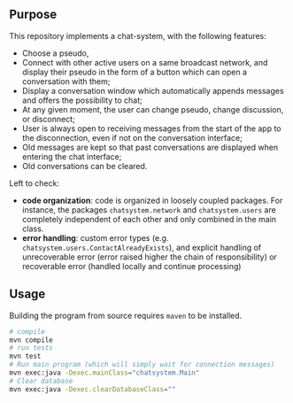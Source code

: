 ## Purpose

This repository implements a chat-system, with the following features:

- Choose a pseudo,
- Connect with other active users on a same broadcast network, and display their pseudo in the form of a button which can open a conversation with them;
- Display a conversation window which automatically appends messages and offers the possibility to chat;
- At any given moment, the user can change pseudo, change discussion, or disconnect;
- User is always open to receiving messages from the start of the app to the disconnection, even if not on the conversation interface;
- Old messages are kept so that past conversations are displayed when entering the chat interface;
- Old conversations can be cleared.

Left to check:

- **code organization**: code is organized in loosely coupled packages. For instance, the packages `chatsystem.network` and `chatsystem.users` are completely independent of each other and only combined in the main class.
- **error handling**: custom error types (e.g. `chatsystem.users.ContactAlreadyExists`), and explicit handling of unrecoverable error (error raised higher the chain of responsibility) or recoverable error (handled locally and continue processing)

## Usage

Building the program from source requires `maven` to be installed.

```sh
# compile 
mvn compile
# run tests
mvn test
# Run main program (which will simply wait for connection messages)
mvn exec:java -Dexec.mainClass="chatsystem.Main" 
# Clear database
mvn exec:java -Dexec.clearDatabaseClass=""
```


